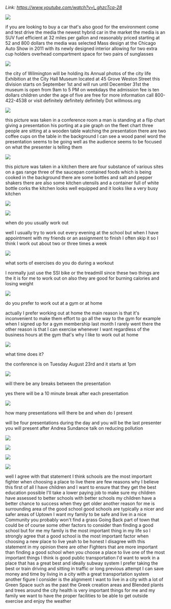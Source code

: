 _Link: https://www.youtube.com/watch?v=\_ghzcTca-28_

![](./Images/mock-test-9-1.png)

if you are looking to buy a car that's
also good for the environment come and
test drive the media the newest hybrid
car in the market the media is an SUV
fuel efficient at 32 miles per gallon
and reasonably priced starting at 52 and
800 dollars the media was selected Mass
design at the Chicago Auto Show in 2011
with its newly designed interior
allowing for two extra cup holders
overhead compartment space for two pairs
of sunglasses

![](./Images/mock-test-9-2.png)

the city of Wilmington will be holding
its Annual photos of the city life
Exhibition at the City Hall Museum
located at 45 Grove Weston Street this
division starts on September 1st and
will run until December 31st the museum
is open from 9am to 5 PM on weekdays the
admission fee is ten dollars children
under the age of five are free for more
information call
800-422-4538 or visit definitely
definitely definitely Dot willmoss.org

![](./Images/mock-test-9-3.png)

this picture was taken in a conference
room a man is standing at a flip chart
giving a presentation his porting at a
pie graph on the fleet chart three
people are sitting at a wooden table
watching the presentation there are two
coffee cups on the table in the
background I can see a wood panel word
the presentation seems to be going well
as the audience seems to be focused on
what the presenter is telling them

![](./Images/mock-test-9-4.png)

this picture was taken in a kitchen there are four substance of various sites on a gas range three of the saucepan contained foods which is being cooked in the background there are some bottles and salt and pepper shakers there are also some kitchen utensils and a container full of white bottle corks the kitchen looks well equipped and it looks like a very busy kitchen

![](./Images/mock-test-9-5.png)

![](./Images/mock-test-9-6.png)

when do you usually work out

well I usually try to work out every evening at the school but when I have appointment with my friends or an assignment to finish I often skip it so I think I work out about two or three times a week

![](./Images/mock-test-9-7.png)

what sorts of exercises do you do during a workout

I normally just use the SSI bike or the treadmill since these two things are the it is for me to work out on also they are good for burning calories and losing weight

![](./Images/mock-test-9-8.png)

do you prefer to work out at a gym or at home

actually I prefer working out at home the main reason is that it's inconvenient to make them effort to go all the way to the gym for example when I signed up for a gym membership last month I rarely went there the other reason is that I can exercise whenever I want regardless of the business hours at the gym that's why I like to work out at home

![](./Images/mock-test-9-9.png)

what time does it?

the conference is on Tuesday August 23rd
and it starts at 1pm

![](./Images/mock-test-9-10.png)

will there be any breaks between the presentation

yes there will be a 10 minute break
after each presentation

![](./Images/mock-test-9-11.png)

how many presentations will there be and when do I present

will be four presentations during the day and you will be the last presenter you will present after Andrea Sundance talk on reducing pollution

![](./Images/mock-test-9-12.png)

![](./Images/mock-test-9-13.png)

![](./Images/mock-test-9-14.png)

![](./Images/mock-test-9-15.png)

well I agree with that statement I think schools are the most important fighter when choosing a place to live there are few reasons why I believe this first of all I have children and I want to ensure that they get the best education possible I'll take a lower paying job to make sure my children have assessed to better schools with better schools my children have a better chance to success when they get older another reason for me is surrounding area of the good school good schools are typically a nicer and safer areas of Uptown I want my family to be safe and live in a nice Community you probably won't find a grass Going Back part of town that could be of course some other factors to consider than finding a good school but for me my family is the most important thing in my life so I strongly agree that a good school is the most important factor when choosing a new place to live yeah to be honest I disagree with this statement in my opinion there are other Fighters that are more important than finding a good school when you choose a place to live one of the most important things I think is good public transportation I'd want to work in a place that has a great best and ideally subway system I prefer taking the best or train driving and sitting in traffic or long previous attempt I can save money and time by living in a city with a great transportation system another figure I consider is the alignment I want to live in a city with a lot of Green Space such as the past the Greek creation areas and Blended plants and trees around the city health is very important things for me and my family we want to have the proper facilities to be able to get outside exercise and enjoy the weather

